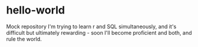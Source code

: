 # hello-world
Mock repository
I'm trying to learn r and SQL simultaneously, and it's difficult but ultimately rewarding - soon I'll become proficient and both, and rule the world. 
